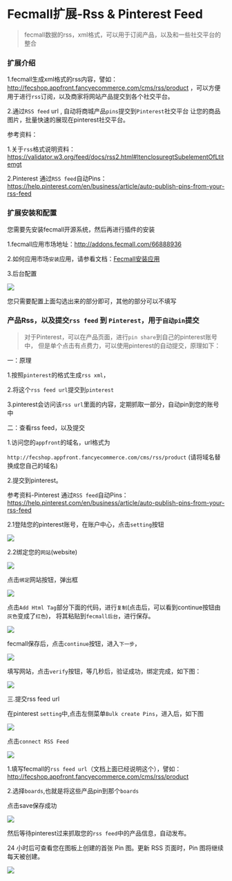 Fecmall扩展-Rss & Pinterest Feed
=================

> fecmall数据的rss，xml格式，可以用于订阅产品，以及和一些社交平台的整合





### 扩展介绍

1.fecmall生成xml格式的rss内容，譬如：http://fecshop.appfront.fancyecommerce.com/cms/rss/product
，可以方便用于进行`rss`订阅，以及商家将网站产品提交到各个社交平台。

2.通过`RSS feed` url , 
自动将商城产品`pins`提交到`Pinterest`社交平台
让您的商品图片，批量快速的展现在pinterest社交平台。


参考资料：

1.关于`rss`格式说明资料： https://validator.w3.org/feed/docs/rss2.html#ltenclosuregtSubelementOfLtitemgt

2.Pinterest 通过`RSS feed`自动Pins： https://help.pinterest.com/en/business/article/auto-publish-pins-from-your-rss-feed


### 扩展安装和配置

您需要先安装fecmall开源系统，然后再进行插件的安装

1.fecmall应用市场地址：http://addons.fecmall.com/66888936

2.如何应用市场`安装`应用，请参看文档：[Fecmall安装应用](https://www.fecmall.com/doc/fecshop-guide/addons/cn-2.0/guide-fecmall-addons-install.html)


3.后台配置

![](images/feed-1.png)

您只需要配置上面勾选出来的部分即可，其他的部分可以不填写


### 产品Rss，以及提交`rss feed` 到 `Pinterest`，用于`自动pin`提交

> 对于Pinterest，可以在产品页面，进行`pin share`到自己的pinterest账号中，
但是单个点击有点费力，可以使用pinterest的自动提交，原理如下：

一：原理

1.按照`pinterest`的格式生成`rss xml`，

2.将这个`rss feed url`提交到`pinterest`

3.pinterest会访问该`rss url`里面的内容，定期抓取一部分，自动pin到您的账号中


二：查看rss feed，以及提交


1.访问您的`appfront`的域名，url格式为

`http://fecshop.appfront.fancyecommerce.com/cms/rss/product` (请将域名替换成您自己的域名)

2.提交到pinterest。

参考资料-Pinterest 通过`RSS feed`自动Pins： https://help.pinterest.com/en/business/article/auto-publish-pins-from-your-rss-feed


2.1登陆您的pinterest账号，在账户中心，点击`setting`按钮


![](images/feed-2.png)

2.2绑定您的`网站`(website)

![](images/feed-3.png)

点击`绑定`网站按钮，弹出框

![](images/feed-4.png)

点击`Add Html Tag`部分下面的代码，进行`复制`(点击后，可以看到continue按钮由`灰色`变成了`红色`)，
将其粘贴到`fecmall后台`，进行保存。



![](images/feed-5.png)


fecmall保存后，点击`continue`按钮，进入`下一步`，

![](images/feed-6.png)

填写网站，点击`verify`按钮，等几秒后，验证成功，绑定完成，如下图：


![](images/feed-7.png)

三.提交rss feed url

在pinterest `setting`中,点击左侧菜单`Bulk create Pins`，进入后，如下图

![](images/feed-8.png)

点击`connect RSS Feed`

![](images/feed-9.png)

1.填写fecmall的`rss feed url`（文档上面已经说明这个），譬如：http://fecshop.appfront.fancyecommerce.com/cms/rss/product

2.选择`boards`,也就是将这些产品pin到那个`boards`

点击save保存成功

![](images/feed-10.png)


然后等待pinterest过来抓取您的`rss feed`中的产品信息，自动发布。

24 小时后可查看您在图板上创建的首张 Pin 图。更新 RSS 页面时，Pin 图将继续每天被创建。


![](images/feed-11.png)



